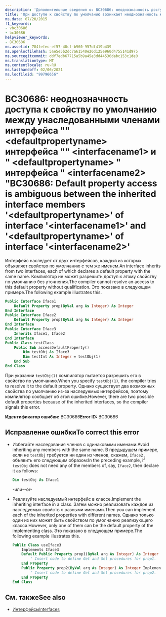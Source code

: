 ```yaml
---
description: 'Дополнительные сведения о: BC30686: неоднозначность доступа к свойству по умолчанию между унаследованными членами интерфейса "" <defaultpropertyname> интерфейса "" <interfacename1> и " <defaultpropertyname> " интерфейса "<interfacename2>'
title: 'При доступе к свойству по умолчанию возникает неоднозначность между членами наследуемых интерфейсов: <defaultpropertyname> интерфейса <interfacename1> и <defaultpropertyname> интерфейса <interfacename2>'
ms.date: 07/20/2015
f1_keywords:
- vbc30686
- bc30686
helpviewer_keywords:
- BC30686
ms.assetid: 784fefec-ef57-48cf-b960-957df419b439
ms.openlocfilehash: 5ae5e5b2dc7a61540e26d125e960d4755141d975
ms.sourcegitcommit: ddf7edb67715a5b9a45e3dd44536dabc153c1de0
ms.translationtype: MT
ms.contentlocale: ru-RU
ms.lasthandoff: 02/06/2021
ms.locfileid: "99796656"
---
```

# <a name="bc30686-default-property-access-is-ambiguous-between-the-inherited-interface-members-defaultpropertyname-of-interface-interfacename1-and-defaultpropertyname-of-interface-interfacename2"></a><span data-ttu-id="0b13d-103">BC30686: неоднозначность доступа к свойству по умолчанию между унаследованными членами интерфейса "" \<defaultpropertyname> интерфейса "" \<interfacename1> и " \<defaultpropertyname> " интерфейса " \<interfacename2> "</span><span class="sxs-lookup"><span data-stu-id="0b13d-103">BC30686: Default property access is ambiguous between the inherited interface members '\<defaultpropertyname>' of interface '\<interfacename1>' and '\<defaultpropertyname>' of interface '\<interfacename2>'</span></span>

<span data-ttu-id="0b13d-104">Интерфейс наследует от двух интерфейсов, каждый из которых объявляет свойство по умолчанию с тем же именем.</span><span class="sxs-lookup"><span data-stu-id="0b13d-104">An interface inherits from two interfaces, each of which declares a default property with the same name.</span></span> <span data-ttu-id="0b13d-105">Компилятор не может разрешить доступ к этому свойству по умолчанию без уточнения.</span><span class="sxs-lookup"><span data-stu-id="0b13d-105">The compiler cannot resolve an access to this default property without qualification.</span></span> <span data-ttu-id="0b13d-106">Это показано в следующем примере.</span><span class="sxs-lookup"><span data-stu-id="0b13d-106">The following example illustrates this.</span></span>

```vb
Public Interface Iface1
    Default Property prop(ByVal arg As Integer) As Integer
End Interface
Public Interface Iface2
    Default Property prop(ByVal arg As Integer) As Integer
End Interface
Public Interface Iface3
    Inherits Iface1, Iface2
End Interface
Public Class testClass
    Public Sub accessDefaultProperty()
        Dim testObj As Iface3
        Dim testInt As Integer = testObj(1)
    End Sub
End Class
```

<span data-ttu-id="0b13d-107">При указании `testObj(1)` компилятор пытается разрешить его в свойство по умолчанию.</span><span class="sxs-lookup"><span data-stu-id="0b13d-107">When you specify `testObj(1)`, the compiler tries to resolve it to the default property.</span></span> <span data-ttu-id="0b13d-108">Однако существует два возможных свойства по умолчанию из-за наследуемых интерфейсов, поэтому компилятор сообщает об этой ошибке.</span><span class="sxs-lookup"><span data-stu-id="0b13d-108">However, there are two possible default properties because of the inherited interfaces, so the compiler signals this error.</span></span>

<span data-ttu-id="0b13d-109">**Идентификатор ошибки:** BC30686</span><span class="sxs-lookup"><span data-stu-id="0b13d-109">**Error ID:** BC30686</span></span>

## <a name="to-correct-this-error"></a><span data-ttu-id="0b13d-110">Исправление ошибки</span><span class="sxs-lookup"><span data-stu-id="0b13d-110">To correct this error</span></span>

- <span data-ttu-id="0b13d-111">Избегайте наследования членов с одинаковыми именами.</span><span class="sxs-lookup"><span data-stu-id="0b13d-111">Avoid inheriting any members with the same name.</span></span> <span data-ttu-id="0b13d-112">В предыдущем примере, если не `testObj` требуется ни один из членов, скажем, `Iface2` , объявить его следующим образом:</span><span class="sxs-lookup"><span data-stu-id="0b13d-112">In the preceding example, if `testObj` does not need any of the members of, say, `Iface2`, then declare it as follows:</span></span>

  ```vb
  Dim testObj As Iface1
  ```

  <span data-ttu-id="0b13d-113">\-или-</span><span class="sxs-lookup"><span data-stu-id="0b13d-113">\-or-</span></span>

- <span data-ttu-id="0b13d-114">Реализуйте наследуемый интерфейс в классе.</span><span class="sxs-lookup"><span data-stu-id="0b13d-114">Implement the inheriting interface in a class.</span></span> <span data-ttu-id="0b13d-115">Затем можно реализовать каждое из наследуемых свойств с разными именами.</span><span class="sxs-lookup"><span data-stu-id="0b13d-115">Then you can implement each of the inherited properties with different names.</span></span> <span data-ttu-id="0b13d-116">Однако только один из них может быть свойством по умолчанию реализующего класса.</span><span class="sxs-lookup"><span data-stu-id="0b13d-116">However, only one of them can be the default property of the implementing class.</span></span> <span data-ttu-id="0b13d-117">Это показано в следующем примере.</span><span class="sxs-lookup"><span data-stu-id="0b13d-117">The following example illustrates this.</span></span>

  ```vb
  Public Class useIface3
      Implements Iface3
      Default Public Property prop1(ByVal arg As Integer) As Integer Implements Iface1.prop
          ' Insert code to define Get and Set procedures for prop1.
      End Property
      Public Property prop2(ByVal arg As Integer) As Integer Implements Iface2.prop
          ' Insert code to define Get and Set procedures for prop2.
      End Property
  End Class
  ```

## <a name="see-also"></a><span data-ttu-id="0b13d-118">См. также</span><span class="sxs-lookup"><span data-stu-id="0b13d-118">See also</span></span>

- [<span data-ttu-id="0b13d-119">Интерфейсы</span><span class="sxs-lookup"><span data-stu-id="0b13d-119">Interfaces</span></span>](../../programming-guide/language-features/interfaces/index.md)
